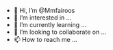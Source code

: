 - 👋 Hi, I’m @Mmfairoos
- 👀 I’m interested in ...
- 🌱 I’m currently learning ...
- 💞️ I’m looking to collaborate on ...
- 📫 How to reach me ...

<!---
Mmfairoos/Mmfairoos is a ✨ special ✨ repository because its `README.md` (this file) appears on your GitHub profile.
You can click the Preview link to take a look at your changes.
--->
